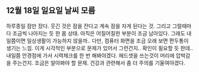 ## 12월 18일 일요일 날씨 모름

하루종일 잠만 잤다.
웃긴 것은 잠을 잔다고 계속 잠을 자게 된다는 것. 
그리고 그럴때마다 조금씩 나아지는 듯 한 몸 상태. 
아직은 어질어질한 부분이 조금 남아있다. 그래도 내일쯤이면 일상생활이 가능하지 않을까..
다만, 컴퓨터 화면을 조금 오래 보면 편두통이 생기는 느낌. 
이게 시각적인 부분으로 문제가 있어서 그런건지.. 확인이 필요할 듯 한데.. 
내일쯤 안경점에 가서 시력체크를 한 번 해봐야겠다.
헤드셋을 쓰는것이 머리에 압박감을 주는건지.
조금은 알아봐야 할 문제. 
건강과 관련해서 좀 더 주의를 기울여야겠다.